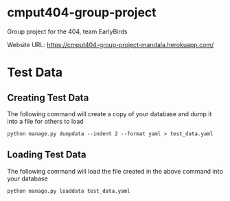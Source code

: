 # cmput404-group-project
Group project for the 404, team EarlyBirds

Website URL: https://cmput404-group-project-mandala.herokuapp.com/

# Test Data
## Creating Test Data
The following command will create a copy of your database and dump it into a file for others to load

    python manage.py dumpdata --indent 2 --format yaml > test_data.yaml

## Loading Test Data
The following command will load the file created in the above command into your database

    python manage.py loaddata test_data.yaml